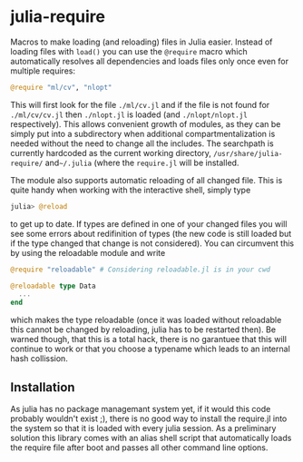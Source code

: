 julia-require
=============

Macros to make loading (and reloading) files in Julia easier. Instead of loading files with `load()` you can use the `@require` macro which automatically resolves all dependencies and loads files only once even for multiple requires:

```julia
@require "ml/cv", "nlopt"
```

This will first look for the file `./ml/cv.jl` and if the file is not found for `./ml/cv/cv.jl` then `./nlopt.jl` is loaded (and `./nlopt/nlopt.jl` respectively). This allows convenient growth of modules, as they can be simply put into a subdirectory when additional compartmentalization is needed without the need to change all the includes. The searchpath is currently hardcoded as the current working directory, `/usr/share/julia-require/` and`~/.julia` (where the `require.jl` will be installed.

The module also supports automatic reloading of all changed file. This is quite handy when working with the interactive shell, simply type

```julia
julia> @reload
```

to get up to date. If types are defined in one of your changed files you will see some errors about redifinition of types (the new code is still loaded but if the type changed that change is not considered). You can circumvent this by using the reloadable module and write

```julia
@require "reloadable" # Considering reloadable.jl is in your cwd

@reloadable type Data
  ...
end
```

which makes the type reloadable (once it was loaded without reloadable this cannot be changed by reloading, julia has to be restarted then). Be warned though, that this is a total hack, there is no garantuee that this will continue to work or that you choose a typename which leads to an internal hash collission.


Installation
------------

As julia has no package managemant system yet, if it would this code probably wouldn't exist ;), there is no good way to install the require.jl into the system so that it is loaded with every julia session. As a preliminary solution this library comes with an alias shell script that automatically loads the require file after boot and passes all other command line options.